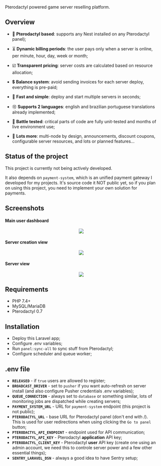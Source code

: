 

Pterodactyl powered game server reselling platform.

## Overview

 - 🚀 **Pterodactyl based**: supports any Nest installed on any Pterodactyl panel);
 
 - ⏳  **Dynamic billing periods**: the user pays only when a server is online, per minute, hour, day, week or month;
 
 - ☑️ **Transparent pricing**: server costs are calculated based on resource allocation;
 
 - 💲 **Balance system**: avoid sending invoices for each server deploy, everything is pre-paid;
 
 - 🚅 **Fast and simple**: deploy and start multiple servers in seconds;
 
 - 🉑 **Supports 2 languages**: english and brazilian portuguese translations already implemented;
 
 - 📝 **Battle tested**: critical parts of code are fully unit-tested and months of live environment use;
 
 - 🤔 **Lots more**: multi-node by design, announcements, discount coupons, configurable server resources, and lots or planned features...
 
## Status of the project

This project is currently not being actively developed.

It also depends on `payment-system`, which is an unified payment gateway I developed for my projects. It's source code it NOT public yet, so if you plan on using this project, you need to implement your own solution for payments.

## Screenshots

#### Main user dashboard 

<p align="center">
  <img src="https://i.imgur.com/yWo0l9J.png">
</p>

#### Server creation view 

<p align="center">
  <img src="https://i.imgur.com/xfpGo4C.png">
</p>

#### Server view

<p align="center">
  <img src="https://i.imgur.com/ds5Q9hF.png">
</p>

## Requirements
  - PHP 7.4+
  - MySQL/MariaDB
  - Pterodactyl 0.7

## Installation
  - Deploy this Laravel app;
  - Configure .env variables;
  - Run `panel:sync-all` to sync stuff from Pterodactyl;
  - Configure scheduler and queue worker;
  
## .env file

 - **`RELEASED`** - if `true` users are allowed to register;
 - **`BROADCAST_DRIVER`** - set to `pusher` if you want auto-refresh on server install (and also configure Pusher credentials .env variables);
 - **`QUEUE_CONNECTION`** - always set to `database` or something similar, lots of monitoring jobs are dispatched while creating servers;
 - **`PAYMENT_SYSTEM_URL`** - URL for `payment-system` endpoint (this project is not public);
 - **`PTERODACTYL_URL`** - base URL for Pterodactyl panel (don't end with /). This is used for user redirections when using clicking the `Go to panel` button;
 - **`PTERODACTYL_API_ENDPOINT`** - endpoint used for API communication;
 - **`PTERODACTYL_API_KEY`** - Pterodactyl **application** API key;
 - **`PTERODACTYL_CLIENT_KEY`** - Pterodactyl **user** API key (create one using an admin account, we need this to controle server power and a few other essential things);
 - **`SENTRY_LARAVEL_DSN`** - always a good idea to have Sentry setup;
